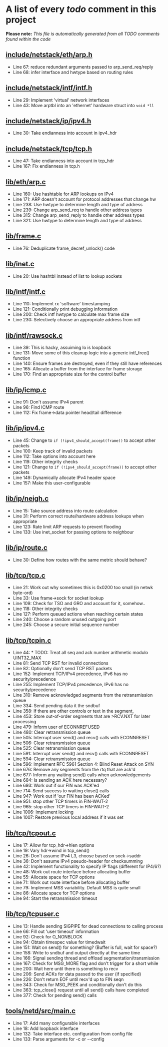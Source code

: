 # A list of every _todo_ comment in this project
**Please note:** _This file is automatically generated from all TODO comments found within the code_
## [include/netstack/eth/arp.h](include/netstack/eth/arp.h)
  - Line 67: reduce redundant arguments passed to arp_send_req/reply
  - Line 68: infer interface and hwtype based on routing rules

## [include/netstack/intf/intf.h](include/netstack/intf/intf.h)
  - Line 29: Implement 'virtual' network interfaces
  - Line 43: Move arptbl into an 'ethernet' hardware struct into `void *ll`

## [include/netstack/ip/ipv4.h](include/netstack/ip/ipv4.h)
  - Line 30: Take endianness into account in ipv4_hdr

## [include/netstack/tcp/tcp.h](include/netstack/tcp/tcp.h)
  - Line 47: Take endianness into account in tcp_hdr
  - Line 167: Fix endianness in tcp.h

## [lib/eth/arp.c](lib/eth/arp.c)
  - Line 160: Use hashtable for ARP lookups on IPv4
  - Line 171: ARP doesn't account for protocol addresses that change hw
  - Line 238: Use hwtype to determine length and type of address
  - Line 239: Change arp_send_req to handle other address types
  - Line 315: Change arp_send_reply to handle other address types
  - Line 321: Use hwtype to determine length and type of address

## [lib/frame.c](lib/frame.c)
  - Line 76: Deduplicate frame_decref_unlock() code

## [lib/inet.c](lib/inet.c)
  - Line 20: Use hashtbl instead of list to lookup sockets

## [lib/intf/intf.c](lib/intf/intf.c)
  - Line 110: Implement rx 'software' timestamping
  - Line 121: Conditionally print debugging information
  - Line 200: Check intf hwtype to calculate max frame size
  - Line 230: Selectively choose an appropriate address from intf

## [lib/intf/rawsock.c](lib/intf/rawsock.c)
  - Line 39: This is hacky, assuiming lo is loopback
  - Line 131: Move some of this cleanup logic into a generic intf_free() function
  - Line 140: Ensure frames are destroyed, even if they still have references
  - Line 165: Allocate a buffer from the interface for frame storage
  - Line 170: Find an appropriate size for the control buffer

## [lib/ip/icmp.c](lib/ip/icmp.c)
  - Line 91: Don't assume IPv4 parent
  - Line 96: Find ICMP route
  - Line 112: Fix frame->data pointer head/tail difference

## [lib/ip/ipv4.c](lib/ip/ipv4.c)
  - Line 45: Change to `if (!ipv4_should_accept(frame))` to accept other packets
  - Line 100: Keep track of invalid packets
  - Line 112: Take options into account here
  - Line 119: Other integrity checks
  - Line 121: Change to `if (!ipv4_should_accept(frame))` to accept other packets
  - Line 149: Dynamically allocate IPv4 header space
  - Line 157: Make this user-configurable

## [lib/ip/neigh.c](lib/ip/neigh.c)
  - Line 15: Take source address into route calculation
  - Line 31: Perform correct route/hardware address lookups when appropriate
  - Line 123: Rate limit ARP requests to prevent flooding
  - Line 133: Use inet_socket for passing options to neighbour

## [lib/ip/route.c](lib/ip/route.c)
  - Line 30: Define how routes with the same metric should behave?

## [lib/tcp/tcp.c](lib/tcp/tcp.c)
  - Line 21: Work out why sometimes this is 0x0200 too small (in netwk byte-ord)
  - Line 33: Use frame->sock for socket lookup
  - Line 109: Check for TSO and GRO and account for it, somehow..
  - Line 118: Other integrity checks
  - Line 127: Perform queued actions when reaching certain states
  - Line 240: Choose a random unused outgoing port
  - Line 245: Choose a secure initial sequence number

## [lib/tcp/tcpin.c](lib/tcp/tcpin.c)
  - Line 44: * TODO: Treat all seq and ack number arithmetic modulo UINT32_MAX
  - Line 81: Send TCP RST for invalid connections
  - Line 82: Optionally don't send TCP RST packets
  - Line 152: Implement TCP/IPv4 precedence, IPv6 has no security/precedence
  - Line 255: Implement TCP/IPv4 precedence, IPv6 has no security/precedence
  - Line 310: Remove acknowledged segments from the retransmission queue
  - Line 334: Send pending data it the sndbuf
  - Line 358: If there are other controls or text in the segment,
  - Line 453: Store out-of-order segments that are >RCV.NXT for later processing
  - Line 479: Inform user of ECONNREFUSED
  - Line 480: Clear retransmission queue
  - Line 505: Interrupt user send() and recv() calls with ECONNRESET
  - Line 506: Clear retransmission queue
  - Line 525: Clear retransmission queue
  - Line 591: Interrupt user send() and recv() calls with ECONNRESET
  - Line 594: Clear retransmission queue
  - Line 596: Implement RFC 5961 Section 4: Blind Reset Attack on SYN
  - Line 676: Remove any segments from the rtq that are ack'd
  - Line 677: Inform any waiting send() calls when acknowledgements
  - Line 684: Is sending an ACK here necessary?
  - Line 693: Work out if our FIN was ACK'ed
  - Line 714: Send success to waiting close() calls
  - Line 947: Work out if 'our FIN has been ACKed'
  - Line 951: stop other TCP timers in FIN-WAIT-2
  - Line 965: stop other TCP timers in FIN-WAIT-2
  - Line 1006: Implement locking
  - Line 1007: Restore previous local address if it was set

## [lib/tcp/tcpout.c](lib/tcp/tcpout.c)
  - Line 17: Allow for tcp_hdr->hlen options
  - Line 19: Vary hdr->wind in tcp_send()
  - Line 26: Don't assume IPv4 L3, choose based on sock->saddr
  - Line 36: Don't assume IPv4 pseudo-header for checksumming
  - Line 42: Implement functionality to specify IP flags (different for IP4/6?)
  - Line 48: Work out route interface before allocating buffer
  - Line 55: Allocate space for TCP options
  - Line 71: Work out route interface before allocating buffer
  - Line 79: Implement MSS variability. Default MSS is quite small
  - Line 86: Allocate space for TCP options
  - Line 94: Start the retransmission timeout

## [lib/tcp/tcpuser.c](lib/tcp/tcpuser.c)
  - Line 13: Handle sending SIGPIPE for dead connections to calling process
  - Line 66: Fill out 'user timeout' information
  - Line 92: Check for O_NONBLOCK
  - Line 94: Obtain timespec value for timedwait
  - Line 151: Wait on send() for something? (Buffer is full, wait for space?)
  - Line 158: Write to sndbuf and output directly at the same time
  - Line 166: Signal sending thread and offload segmentation/transmission
  - Line 167: Check for MSG_MORE flag and don't trigger for a short while
  - Line 200: Wait here until there is something to recv
  - Line 206: Send ACKs for data passed to the user (if specified)
  - Line 226: Don't return EOF until recv'd up to FIN seqn
  - Line 343: Check for MSG_PEEK and conditionally don't do this
  - Line 363: tcp_close() request until all send() calls have completed
  - Line 377: Check for pending send() calls

## [tools/netd/src/main.c](tools/netd/src/main.c)
  - Line 17: Add many configurable interfaces
  - Line 18: Add loopback interface
  - Line 132: Take interface etc. configuration from config file
  - Line 133: Parse arguments for -c or --config
